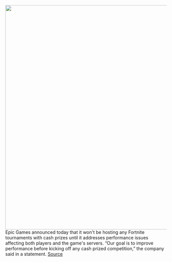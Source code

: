 <img src='https://cdn.vox-cdn.com/thumbor/aFQ6YESgmVCwn0bJw3Sh-pFLN_I=/0x0:7360x4912/1200x800/filters:focal(2090x2090:3266x3266)/cdn.vox-cdn.com/uploads/chorus_image/image/66419548/Fortnite_WorldCup2019_PressDay_Candids_00011__1_.0.jpg' width='700px' /><br/>
Epic Games announced today that it won't be hosting any Fortnite tournaments with cash prizes until it addresses performance issues affecting both players and the game's servers. “Our goal is to improve performance before kicking off any cash prized competition,” the company said in a statement.
<a href='https://www.theverge.com/2020/3/2/21162003/epic-delays-fortnite-tournaments-fixes-performance-issues-world-cup'> Source <a/>